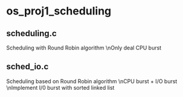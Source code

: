 # os_proj1_scheduling

scheduling.c 
-----------
Scheduling with Round Robin algorithm
\nOnly deal CPU burst

sched_io.c
-----------
Scheduling based on Round Robin algorithm
\nCPU burst + I/O burst
\nImplement I/0 burst with sorted linked list

